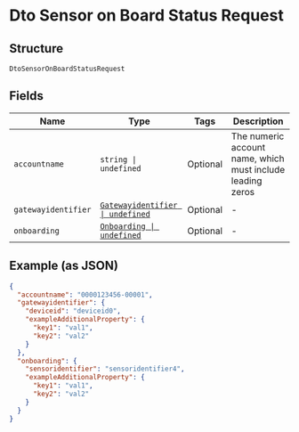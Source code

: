 
# Dto Sensor on Board Status Request

## Structure

`DtoSensorOnBoardStatusRequest`

## Fields

| Name | Type | Tags | Description |
|  --- | --- | --- | --- |
| `accountname` | `string \| undefined` | Optional | The numeric account name, which must include leading zeros |
| `gatewayidentifier` | [`Gatewayidentifier \| undefined`](../../doc/models/gatewayidentifier.md) | Optional | - |
| `onboarding` | [`Onboarding \| undefined`](../../doc/models/onboarding.md) | Optional | - |

## Example (as JSON)

```json
{
  "accountname": "0000123456-00001",
  "gatewayidentifier": {
    "deviceid": "deviceid0",
    "exampleAdditionalProperty": {
      "key1": "val1",
      "key2": "val2"
    }
  },
  "onboarding": {
    "sensoridentifier": "sensoridentifier4",
    "exampleAdditionalProperty": {
      "key1": "val1",
      "key2": "val2"
    }
  }
}
```

